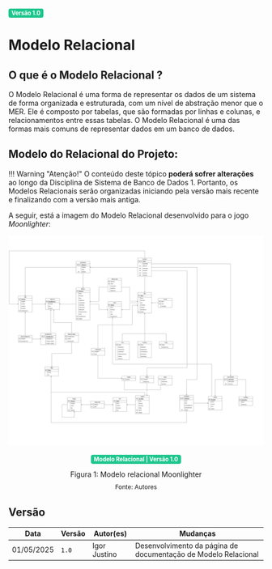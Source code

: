 <span style="background-color:#1ec68e; color:white; font-size:0.8em; font-weight: bold; padding:2px 6px; border-radius:4px;">Versão 1.0</span>

# Modelo Relacional 

## O que é o Modelo  Relacional ?
O Modelo Relacional é uma forma de representar os dados de um sistema de forma organizada e estruturada, com um nível de abstração menor que o MER. Ele é composto por tabelas, que são formadas por linhas e colunas, e relacionamentos entre essas tabelas. O Modelo Relacional é uma das formas mais comuns de representar dados em um banco de dados.

## Modelo do Relacional do Projeto:

!!! Warning "Atenção!"
    O conteúdo deste tópico **poderá sofrer alterações** ao longo da Disciplina de Sistema de Banco de Dados 1. Portanto, os Modelos Relacionais serão organizadas iniciando pela versão mais recente e finalizando com a versão mais antiga.

A seguir, está a imagem do Modelo Relacional desenvolvido para o jogo _Moonlighter_:

![Versão Atual](../../assets/mer.drawio.png)


<center>
  <span style="background-color:#1ec68e; color:white; font-size:0.8em; font-weight: bold; padding:2px 6px; border-radius:4px;">Modelo Relacional | Versão 1.0</span>
</center>

<div style="text-align: center">
  <p>Figura 1: Modelo relacional Moonlighter</p>
  <p style="margin-top: -1%; font-size: 12px">Fonte: Autores</p>
</div>

## Versão

| Data       | Versão | Autor(es)        | Mudanças                                                        |
| ---------- | ------ | ---------------- | --------------------------------------------------------------- |
| 01/05/2025 | `1.0`  | Igor  Justino    | Desenvolvimento da página de documentação de Modelo Relacional  |
